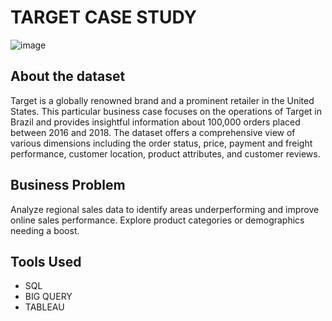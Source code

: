 # TARGET CASE STUDY

![image](https://github.com/user-attachments/assets/84e48f98-6383-44b5-a34b-ac2d2d91bdd4)



## About the dataset
Target is a globally renowned brand and a prominent retailer in the United States. 
This particular business case focuses on the operations of Target in Brazil and provides insightful information about 100,000 orders placed between 2016 and 2018. The dataset offers a comprehensive view of various dimensions including the order status, price, payment and freight performance, customer location, product attributes, and customer reviews.

## Business Problem
Analyze regional sales data to identify areas underperforming and improve online sales performance. Explore product categories or demographics needing a boost.

## Tools Used 
- SQL
- BIG QUERY
- TABLEAU

## 
